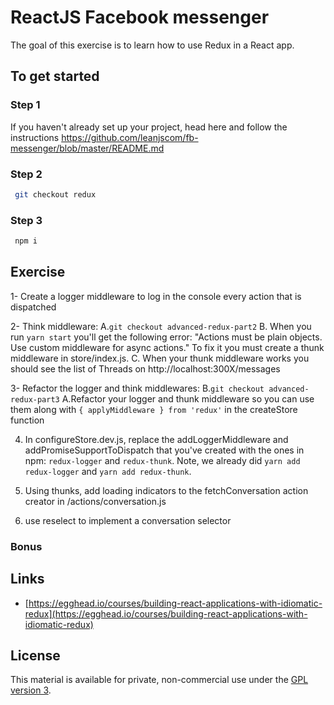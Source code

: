# ReactJS Facebook messenger

The goal of this exercise is to learn how to use Redux in a React app.

## To get started

### Step 1

If you haven't already set up your project, head here and follow the instructions https://github.com/leanjscom/fb-messenger/blob/master/README.md


### Step 2
```sh
 git checkout redux
 ```

### Step 3
```sh
 npm i
 ```

## Exercise

1- Create a logger middleware to log in the console every action that is dispatched
 
2- Think middleware:
 A.`git checkout advanced-redux-part2`
 B. When you run `yarn start` you'll get the following error: "Actions must be plain objects. Use custom middleware for async actions." To fix it you must create a thunk middleware in store/index.js.
 C. When your thunk middleware works you should see the list of Threads on http://localhost:300X/messages

3- Refactor the logger and think middlewares:
 B.`git checkout advanced-redux-part3`
 A.Refactor your logger and thunk middleware so you can use them along with `{ applyMiddleware } from 'redux'` in the createStore function

4. In configureStore.dev.js, replace the addLoggerMiddleware and addPromiseSupportToDispatch that you've created with the ones in npm: `redux-logger` and `redux-thunk`. Note, we already did `yarn add redux-logger` and `yarn add redux-thunk`.

5. Using thunks, add loading indicators to the fetchConversation action creator in /actions/conversation.js

6. use reselect to implement a conversation selector

### Bonus

## Links

- [https://egghead.io/courses/building-react-applications-with-idiomatic-redux](https://egghead.io/courses/building-react-applications-with-idiomatic-redux)

## License

This material is available for private, non-commercial use under the [GPL version 3](http://www.gnu.org/licenses/gpl-3.0-standalone.html).
